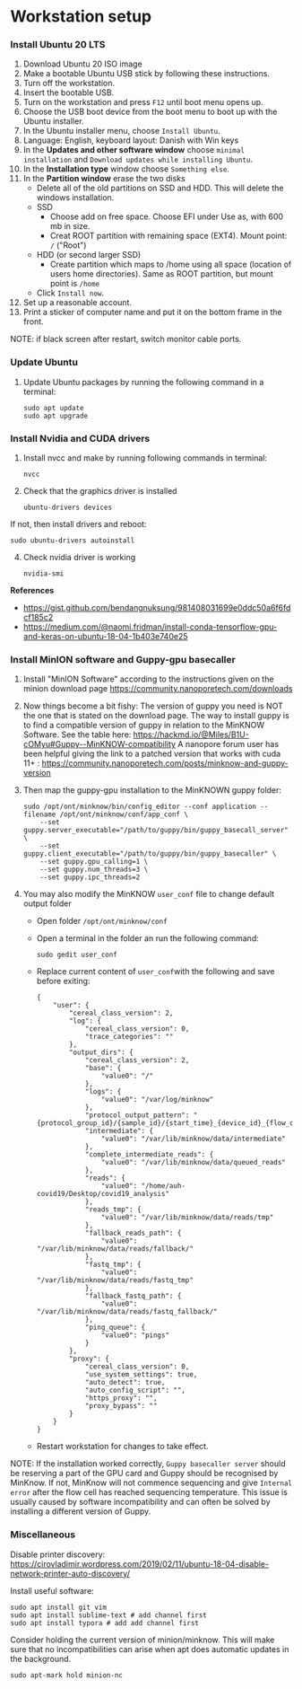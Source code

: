 # Workstation setup

### Install Ubuntu 20 LTS

1. Download Ubuntu 20 ISO image
2. Make a bootable Ubuntu USB stick by following these instructions.
3. Turn off the workstation.
4. Insert the bootable USB.
5. Turn on the workstation and press `F12` until boot menu opens up.
6. Choose the USB boot device from the boot menu to boot up with the Ubuntu installer.
7. In the Ubuntu installer menu, choose `Install Ubuntu`.
8. Language: English, keyboard layout: Danish with Win keys
7. In the **Updates and other software window** choose `minimal installation` and `Download updates while installing Ubuntu`.
8. In the **Installation type** window choose `Something else`.
9. In the **Partition window** erase the two disks
   * Delete all of the old partitions on SSD and HDD. This will delete the windows installation.
   * SSD
     * Choose add on free space. Choose EFI under Use as, with 600 mb in size.
     * Creat ROOT partition with remaining space (EXT4). Mount point: `/` ("Root")
   * HDD (or second larger SSD)
     * Create partition which maps to /home using all space (location of users home directories). Same as ROOT partition, but mount point is `/home`
   * Click `Install now`.
10. Set up a reasonable account. 
11. Print a sticker of computer name and put it on the bottom frame in the front.

NOTE: if black screen after restart, switch monitor cable ports.

### Update Ubuntu

1. Update Ubuntu packages by running the following command in a terminal:
   ```
   sudo apt update
   sudo apt upgrade
   ```


### Install Nvidia and CUDA drivers

1. Install nvcc and make by running following commands in terminal:

   ```
   nvcc
   ```


3. Check that the graphics driver is installed

   ```
   ubuntu-drivers devices
   ```

If not, then install drivers and reboot:

   ```
   sudo ubuntu-drivers autoinstall
   ```

4. Check nvidia driver is working

   ```
   nvidia-smi
   ```



**References**

- https://gist.github.com/bendangnuksung/981408031699e0ddc50a6f6fdcf185c2
- https://medium.com/@naomi.fridman/install-conda-tensorflow-gpu-and-keras-on-ubuntu-18-04-1b403e740e25

### Install MinION software and Guppy-gpu basecaller

1. Install "MinION Software" according to the instructions given on the minion download page
   https://community.nanoporetech.com/downloads
   
2. Now things become a bit fishy: The version of guppy you need is NOT the one that is stated on the download page.
   The way to install guppy is to find a compatible version of guppy in relation to the MinKNOW Software. See the table here: https://hackmd.io/@Miles/B1U-cOMyu#Guppy--MinKNOW-compatibility
   A nanopore forum user has been helpful giving the link to a patched version that works with cuda 11+ : https://community.nanoporetech.com/posts/minknow-and-guppy-version
   
3. Then map the guppy-gpu installation to the MinKNOWN guppy folder:

     ```
     sudo /opt/ont/minknow/bin/config_editor --conf application --filename /opt/ont/minknow/conf/app_conf \
         --set guppy.server_executable="/path/to/guppy/bin/guppy_basecall_server" \
         --set guppy.client_executable="/path/to/guppy/bin/guppy_basecaller" \
         --set guppy.gpu_calling=1 \
         --set guppy.num_threads=3 \
         --set guppy.ipc_threads=2
     ```

4. You may also modify the MinKNOW `user_conf` file to change default output folder

   * Open folder `/opt/ont/minknow/conf`

   * Open a terminal in the folder an run the following command:

     `sudo gedit user_conf`

   * Replace current content of `user_conf`with the following and save before exiting:

     ```
     {
         "user": {
             "cereal_class_version": 2,
             "log": {
                 "cereal_class_version": 0,
                 "trace_categories": ""
             },
             "output_dirs": {
                 "cereal_class_version": 2,
                 "base": {
                     "value0": "/"
                 },
                 "logs": {
                     "value0": "/var/log/minknow"
                 },
                 "protocol_output_pattern": "{protocol_group_id}/{sample_id}/{start_time}_{device_id}_{flow_cell_id}_{short_protocol_run_id}",
                 "intermediate": {
                     "value0": "/var/lib/minknow/data/intermediate"
                 },
                 "complete_intermediate_reads": {
                     "value0": "/var/lib/minknow/data/queued_reads"
                 },
                 "reads": {
                     "value0": "/home/auh-covid19/Desktop/covid19_analysis"
                 },
                 "reads_tmp": {
                     "value0": "/var/lib/minknow/data/reads/tmp"
                 },
                 "fallback_reads_path": {
                     "value0": "/var/lib/minknow/data/reads/fallback/"
                 },
                 "fastq_tmp": {
                     "value0": "/var/lib/minknow/data/reads/fastq_tmp"
                 },
                 "fallback_fastq_path": {
                     "value0": "/var/lib/minknow/data/reads/fastq_fallback/"
                 },
                 "ping_queue": {
                     "value0": "pings"
                 }
             },
             "proxy": {
                 "cereal_class_version": 0,
                 "use_system_settings": true,
                 "auto_detect": true,
                 "auto_config_script": "",
                 "https_proxy": "",
                 "proxy_bypass": ""
             }
         }
     }
     ```

   * Restart workstation for changes to take effect.
   
NOTE: If the installation worked correctly, `Guppy basecaller server` should be reserving a part of the GPU card and Guppy should be recognised by MinKnow. If not, MinKnow will not commence sequencing and give `Internal error` after the flow cell has reached sequencing temperature. This issue is usually caused by software incompatibility  and can often be solved by installing a different version of Guppy.
   
### Miscellaneous

Disable printer discovery: https://cirovladimir.wordpress.com/2019/02/11/ubuntu-18-04-disable-network-printer-auto-discovery/

Install useful software:
``` 
sudo apt install git vim
sudo apt install sublime-text # add channel first
sudo apt install typora # add add channel first

```

Consider holding the current version of minion/minknow. This will make sure that no incompatibilities can arise when apt does automatic updates in the background.
```
sudo apt-mark hold minion-nc
```
